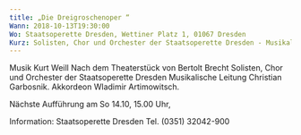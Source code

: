 ```yaml
---
title: „Die Dreigroschenoper “
Wann: 2018-10-13T19:30:00
Wo: Staatsoperette Dresden, Wettiner Platz 1, 01067 Dresden
Kurz: Solisten, Chor und Orchester der Staatsoperette Dresden - Musikalische Leitung Christian Garbosnik. -  Akkordeon Wladimir Artimowitsch.
---
```


Musik Kurt Weill
Nach dem Theaterstück von Bertolt Brecht
Solisten, Chor und Orchester der Staatsoperette Dresden
Musikalische Leitung Christian Garbosnik.
 Akkordeon Wladimir Artimowitsch.

Nächste Aufführung am
So 14.10, 15.00 Uhr,


Information: 
Staatsoperette Dresden
Tel. (0351) 32042-900